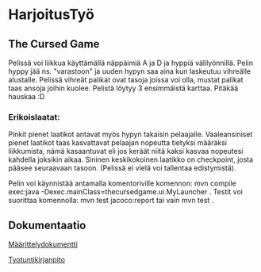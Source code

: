 # HarjoitusTyö
## The Cursed Game
Pelissä voi liikkua käyttämällä näppäimiä A ja D ja hyppiä välilyönnillä.
Pelin hyppy jää ns. "varastoon" ja uuden hypyn saa aina kun laskeutuu vihreälle alustalle.
Pelissä vihreät palikat ovat tasoja joissa voi olla, mustat palikat taas ansoja joihin kuolee.
Pelistä löytyy 3 ensimmäistä karttaa.
Pitäkää hauskaa :D
### Erikoislaatat: 
Pinkit pienet laatikot antavat myös hypyn takaisin pelaajalle.
Vaaleansiniset pienet laatikot taas kasvattavat pelaajan nopeutta tietyksi määräksi liikkumista, nämä kasaantuvat eli jos keräät niitä kaksi kasvaa nopeutesi kahdella joksikin aikaa.
Sininen keskikokoinen laatikko on checkpoint, josta pääsee seuraavaan tasoon. (Pelissä ei vielä voi tallentaa edistymistä).

Pelin voi käynnistää antamalla komentoriville komennon: mvn compile exec:java -Dexec.mainClass=thecursedgame.ui.MyLauncher  .
Testit voi suorittaa komennolla: mvn test jacoco:report tai vain mvn test .
## Dokumentaatio

[Määrittelydokumentti](https://github.com/BigJackz/ot-harjoitustyo/blob/master/Dokumentaatio/maarittelydokumentti.md)

[Tyotuntikirjanpito](https://github.com/BigJackz/ot-harjoitustyo/blob/master/Dokumentaatio/Tyotuntikirjanpito.txt) 
